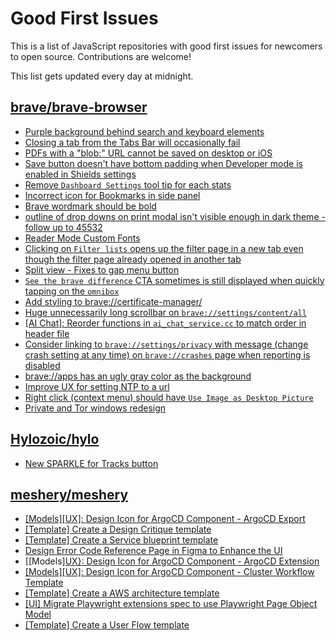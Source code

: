 # Good First Issues

This is a list of JavaScript repositories with good first issues for newcomers to open source. Contributions are welcome!

This list gets updated every day at midnight.

## [brave/brave-browser](https://github.com/brave/brave-browser)

- [Purple background behind search and keyboard elements](https://github.com/brave/brave-browser/issues/48812)
- [Closing a tab from the Tabs Bar will occasionally fail](https://github.com/brave/brave-browser/issues/48847)
- [PDFs with a "blob:" URL cannot be saved on desktop or iOS](https://github.com/brave/brave-browser/issues/46348)
- [Save button doesn't have bottom padding when Developer mode is enabled in Shields settings](https://github.com/brave/brave-browser/issues/47782)
- [Remove `Dashboard Settings` tool tip for each stats](https://github.com/brave/brave-browser/issues/6084)
- [Incorrect icon for Bookmarks in side panel](https://github.com/brave/brave-browser/issues/42163)
- [Brave wordmark should be bold](https://github.com/brave/brave-browser/issues/41637)
- [outline of drop downs on print modal isn't visible enough in dark theme - follow up to 45532](https://github.com/brave/brave-browser/issues/45815)
- [Reader Mode Custom Fonts](https://github.com/brave/brave-browser/issues/47598)
- [Clicking on `Filter lists` opens up the filter page in a new tab even though the filter page already opened in another tab](https://github.com/brave/brave-browser/issues/24120)
- [Split view - Fixes to gap menu button](https://github.com/brave/brave-browser/issues/47451)
- [`See the brave difference` CTA sometimes is still displayed when quickly tapping on the `omnibox`](https://github.com/brave/brave-browser/issues/48002)
- [Add styling to brave://certificate-manager/](https://github.com/brave/brave-browser/issues/42705)
- [Huge unnecessarily long scrollbar on `brave://settings/content/all`](https://github.com/brave/brave-browser/issues/44696)
- [[AI Chat]: Reorder functions in `ai_chat_service.cc` to match order in header file](https://github.com/brave/brave-browser/issues/43294)
- [Consider linking to `brave://settings/privacy` with message (change crash setting at any time) on `brave://crashes` page when reporting is disabled](https://github.com/brave/brave-browser/issues/27491)
- [brave://apps has an ugly gray color as the background](https://github.com/brave/brave-browser/issues/25736)
- [Improve UX for setting NTP to a url](https://github.com/brave/brave-browser/issues/43302)
- [Right click (context menu) should have `Use Image as Desktop Picture`](https://github.com/brave/brave-browser/issues/7922)
- [Private and Tor windows redesign](https://github.com/brave/brave-browser/issues/37595)

## [Hylozoic/hylo](https://github.com/Hylozoic/hylo)

- [New SPARKLE for Tracks button](https://github.com/Hylozoic/hylo/issues/868)

## [meshery/meshery](https://github.com/meshery/meshery)

- [[Models][UX]: Design Icon for ArgoCD Component - ArgoCD Export](https://github.com/meshery/meshery/issues/10294)
- [[Template] Create a Design Critique template](https://github.com/meshery/meshery/issues/12502)
- [[Template] Create a Service blueprint template ](https://github.com/meshery/meshery/issues/12497)
- [Design Error Code Reference Page in Figma to Enhance the UI ](https://github.com/meshery/meshery/issues/8995)
- [[Models][UX}: Design Icon for ArgoCD Component - ArgoCD Extension](https://github.com/meshery/meshery/issues/10290)
- [[Models][UX]: Design Icon for ArgoCD Component - Cluster Workflow Template](https://github.com/meshery/meshery/issues/10295)
- [[Template] Create a AWS architecture template](https://github.com/meshery/meshery/issues/12500)
- [[UI] Migrate Playwright extensions spec to use Playwright Page Object Model](https://github.com/meshery/meshery/issues/15373)
- [[Template] Create a User Flow template](https://github.com/meshery/meshery/issues/12456)

